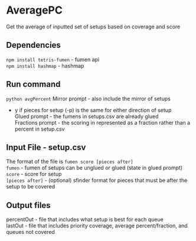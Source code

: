 # AveragePC
Get the average of inputted set of setups based on coverage and score  

## Dependencies
```npm install tetris-fumen``` - fumen api  
```npm install hashmap``` - hashmap

## Run command
```python avgPercent```
Mirror prompt - also include the mirror of setups  
* y if pieces for setup (-p) is the same for either direction of setup  
Glued prompt - the fumens in setups.csv are already glued  
Fractions prompt - the scoring in represented as a fraction rather than a percent in setup.csv  

## Input File - setup.csv
The format of the file is `fumen score [pieces after]`  
`fumen` - fumen of setups can be unglued or glued (state in glued prompt)  
`score` - score for setup  
`[pieces after]` - (optional) sfinder format for pieces that must be after the setup to be covered  

## Output files
percentOut - file that includes what setup is best for each queue  
lastOut - file that includes priority coverage, average percent/fraction, and queues not covered  

